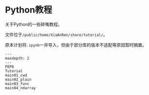 # Python教程

关于Python的一些碎嘴教程。

文件位于`/public/home/XiaAnRen/share/tutorial/`。

原本计划将`.ipynb`一并导入，但由于部分库的版本不适配等原因暂时搁置。

```{toctree}
---
maxdepth: 2
---
PEP8
Tutorial
main01_cwd
main02_plain
main03_func
main04_ndarray
```
